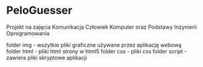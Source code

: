 # PeloGuesser
Projekt na zajęcia Komunikacja Człowiek Komputer oraz Podstawy Inżynierii Oprogramowania

folder img - wszytkie pliki graficzne używane przez aplikację webową
folder html - pliki html strony w html5
folder css - pliki css
folder script - zawiera pliki skryptowe aplikacji

